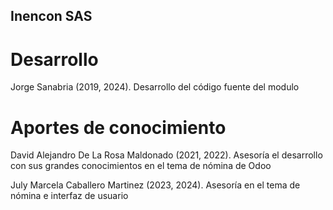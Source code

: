 Inencon SAS
----------

Desarrollo
==========
Jorge Sanabria (2019, 2024). Desarrollo del código fuente del modulo

Aportes de conocimiento
=======================
David Alejandro De La Rosa Maldonado (2021, 2022). Asesoría el desarrollo con sus grandes conocimientos en el tema de
nómina de Odoo

July Marcela Caballero Martinez (2023, 2024). Asesoría en el tema de nómina e interfaz de usuario